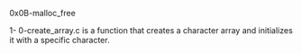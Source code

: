 0x0B-malloc_free

1- 0-create_array.c is a function that creates a character array and initializes it with a specific character.
